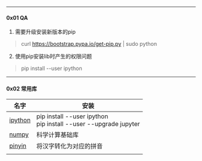 

---
#### 0x01 QA

1. 需要升级安装新版本的pip
> curl https://bootstrap.pypa.io/get-pip.py | sudo python

2. 使用pip安装lib时产生的权限问题
> pip install --user ipython 



---

#### 0x02 常用库

| 名字                                       | 安装                                                         |
| ------------------------------------------ | ------------------------------------------------------------ |
| [ipython](https://ipython.org/)            | pip install --user ipython<br/>pip install --user --upgrade jupyter |
| [numpy](http://www.numpy.org/)             | 科学计算基础库                                               |
| [pinyin](https://pypi.org/project/pinyin/) | 将汉字转化为对应的拼音                                       |
|                                            |                                                              |



